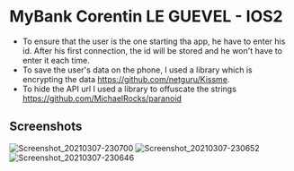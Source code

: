 # MyBank Corentin LE GUEVEL - IOS2
 
- To ensure that the user is the one starting tha app, he have to enter his id. After his first connection, the id will be stored and he won't have to enter it each time.
- To save the user's data on the phone, I used a library which is encrypting the data https://github.com/netguru/Kissme.
- To hide the API url I used a library to offuscate the strings https://github.com/MichaelRocks/paranoid

## Screenshots

![Screenshot_20210307-230700](https://user-images.githubusercontent.com/60450845/110256594-00cc1d00-7f9a-11eb-9253-d898b4bf2527.jpg)
![Screenshot_20210307-230652](https://user-images.githubusercontent.com/60450845/110256595-01fd4a00-7f9a-11eb-86d9-9c7ce04c4c6a.jpg)
![Screenshot_20210307-230646](https://user-images.githubusercontent.com/60450845/110256596-0295e080-7f9a-11eb-9e35-77388f2c53e4.jpg)
